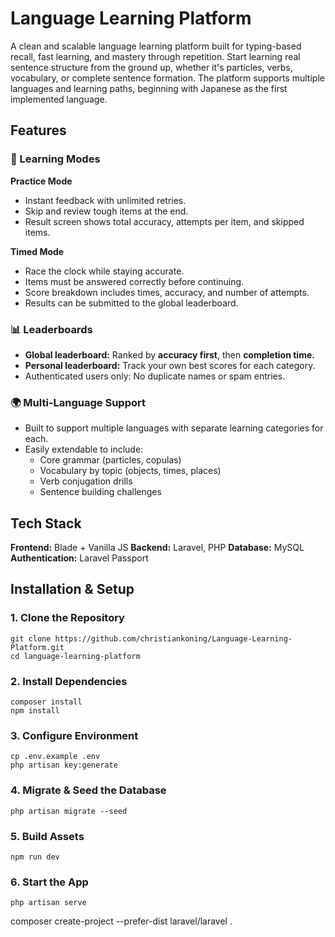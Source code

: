 # Language Learning Platform
A clean and scalable language learning platform built for typing-based recall, fast learning, and mastery through repetition.
Start learning real sentence structure from the ground up, whether it's particles, verbs, vocabulary, or complete sentence formation.
The platform supports multiple languages and learning paths, beginning with Japanese as the first implemented language.

## Features
### 🧠 Learning Modes
**Practice Mode**
- Instant feedback with unlimited retries.
- Skip and review tough items at the end.
- Result screen shows total accuracy, attempts per item, and skipped items.

**Timed Mode**
- Race the clock while staying accurate.
- Items must be answered correctly before continuing.
- Score breakdown includes times, accuracy, and number of attempts.
- Results can be submitted to the global leaderboard.

### 📊 Leaderboards
- **Global leaderboard:** Ranked by **accuracy first**, then **completion time.**
- **Personal leaderboard:** Track your own best scores for each category.
- Authenticated users only: No duplicate names or spam entries.

### 🌍 Multi-Language Support
- Built to support multiple languages with separate learning categories for each.
- Easily extendable to include:
  - Core grammar (particles, copulas)
  - Vocabulary by topic (objects, times, places)
  - Verb conjugation drills
  - Sentence building challenges

## Tech Stack
**Frontend:** Blade + Vanilla JS
**Backend:** Laravel, PHP
**Database:** MySQL
**Authentication:** Laravel Passport

## Installation & Setup
### 1. Clone the Repository
`git clone https://github.com/christiankoning/Language-Learning-Platform.git` <br>
`cd language-learning-platform`

### 2. Install Dependencies
`composer install` <br>
`npm install`

### 3. Configure Environment
`cp .env.example .env` <br>
`php artisan key:generate`

### 4. Migrate & Seed the Database
`php artisan migrate --seed`

### 5. Build Assets
`npm run dev`

### 6. Start the App
`php artisan serve`

composer create-project --prefer-dist laravel/laravel .
